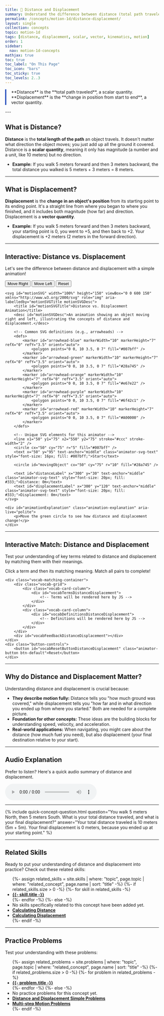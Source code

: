 ```yaml
---
title: 📘 Distance and Displacement
summary: Understand the difference between distance (total path traveled) and displacement (change in position from start to end).
permalink: /concepts/motion-1d/distance-displacement/
layout: single
collection: concepts
topic: motion-1d
tags: [distance, displacement, scalar, vector, kinematics, motion]
order: 1
sidebar:
  nav: motion-1d-concepts
mathjax: true
toc: true
toc_label: "On This Page"
toc_icon: "bars"
toc_sticky: true
toc_levels: 2..3
---
```


<p class="lead" markdown="1" style="border-left: 4px solid #2A52BE; padding-left: 1rem;">
**Distance** is the **total path traveled**, a scalar quantity. **Displacement** is the **change in position from start to end**, a vector quantity.
</p>
---

## **What is Distance?**

**Distance** is the **total length of the path** an object travels. It doesn't matter what direction the object moves; you just add up all the ground it covered. Distance is a **scalar quantity**, meaning it only has magnitude (a number and a unit, like 10 meters) but no direction.

* **Example:** If you walk 5 meters forward and then 3 meters backward, the total distance you walked is 5 meters + 3 meters = 8 meters.

---

## **What is Displacement?**

**Displacement** is the **change in an object's position** from its starting point to its ending point. It's a straight line from where you began to where you finished, and it includes both magnitude (how far) and direction. Displacement is a **vector quantity**.

* **Example:** If you walk 5 meters forward and then 3 meters backward, your starting point is 0, you went to +5, and then back to +2. Your displacement is +2 meters (2 meters in the forward direction).

---

## **Interactive: Distance vs. Displacement**

Let's see the difference between distance and displacement with a simple animation!

<div class="animator-container">
    <div style="margin-bottom: 0.8rem;">
        <button id="moveRight" class="animator-button btn-blue" aria-label="Move right">Move Right</button>
        <button id="moveLeft" class="animator-button btn-yellow-orange" aria-label="Move left">Move Left</button>
        <button id="resetPosition" class="animator-button btn-red" aria-label="Reset animation">Reset</button>
    </div>

    <svg id="motionSVG" width="100%" height="150" viewBox="0 0 600 150" xmlns="http://www.w3.org/2000/svg" role="img" aria-labelledby="motionSVGTitle motionSVGDesc">
        <title id="motionSVGTitle">Distance vs. Displacement Animation</title>
        <desc id="motionSVGDesc">An animation showing an object moving right and left, illustrating the concepts of distance and displacement.</desc>

        <!-- Common SVG definitions (e.g., arrowheads) -->
        <defs>
            <marker id="arrowhead-blue" markerWidth="10" markerHeight="7" refX="0" refY="3.5" orient="auto">
                <polygon points="0 0, 10 3.5, 0 7" fill="#007bff" />
            </marker>
            <marker id="arrowhead-green" markerWidth="10" markerHeight="7" refX="0" refY="3.5" orient="auto">
                <polygon points="0 0, 10 3.5, 0 7" fill="#28a745" />
            </marker>
            <marker id="arrowhead-orange" markerWidth="10" markerHeight="7" refX="0" refY="3.5" orient="auto">
                <polygon points="0 0, 10 3.5, 0 7" fill="#e67e22" />
            </marker>
            <marker id="arrowhead-purple" markerWidth="10" markerHeight="7" refX="0" refY="3.5" orient="auto">
                <polygon points="0 0, 10 3.5, 0 7" fill="#6f42c1" />
            </marker>
            <marker id="arrowhead-red" markerWidth="10" markerHeight="7" refX="0" refY="3.5" orient="auto">
                <polygon points="0 0, 10 3.5, 0 7" fill="#A00000" />
            </marker>
        </defs>

        <!-- Unique SVG elements for this animator -->
        <line x1="50" y1="75" x2="550" y2="75" stroke="#ccc" stroke-width="2" />
        <circle cx="50" cy="75" r="5" fill="#007bff" />
        <text x="50" y="95" text-anchor="middle" class="animator-svg-text" style="font-size: 16px; fill: #007bff;">Start</text>

        <circle id="movingObject" cx="50" cy="75" r="10" fill="#28a745" />

        <text id="distanceLabel" x="300" y="30" text-anchor="middle" class="animator-svg-text" style="font-size: 20px; fill: #333;">Distance: 0m</text>
        <text id="displacementLabel" x="300" y="120" text-anchor="middle" class="animator-svg-text" style="font-size: 20px; fill: #333;">Displacement: 0m</text>
    </svg>

    <div id="animationExplanation" class="animation-explanation" aria-live="polite">
        <p>Move the green circle to see how distance and displacement change!</p>
    </div>
</div>

<script src="/assets/js/motion-1d/distance-displacement-animator.js"></script>

---

## **Interactive Match: Distance and Displacement**

Test your understanding of key terms related to distance and displacement by matching them with their meanings.

<div class="vocab-matching-interactive-wrapper distance-displacement">
    <div class="animator-explanation">
        <p>Click a term and then its matching meaning. Match all pairs to complete!</p>
    </div>

    <div class="vocab-matching-container">
        <div class="vocab-grid">
            <div class="vocab-card-column">
                <div id="vocabTermsDistanceDisplacement">
                    <!-- Terms will be rendered here by JS -->
                </div>
            </div>
            <div class="vocab-card-column">
                <div id="vocabDefinitionsDistanceDisplacement">
                    <!-- Definitions will be rendered here by JS -->
                </div>
            </div>
        </div>
        <div id="vocabFeedbackDistanceDisplacement"></div>
    </div>
    <div class="button-controls">
        <button id="vocabResetButtonDistanceDisplacement" class="animator-button btn-default">Reset</button>
    </div>
</div>

<script src="/assets/js/common/interactive-match-base.js"></script>
<script src="/assets/js/motion-1d/distance-displacement-interactive-match.js"></script>

---

## **Why do Distance and Displacement Matter?**

Understanding distance and displacement is crucial because:

* **They describe motion fully:** Distance tells you "how much ground was covered," while displacement tells you "how far and in what direction you ended up from where you started." Both are needed for a complete picture.
* **Foundation for other concepts:** These ideas are the building blocks for understanding speed, velocity, and acceleration.
* **Real-world applications:** When navigating, you might care about the distance (how much fuel you need), but also displacement (your final destination relative to your start).

---

## **Audio Explanation**

<p>Prefer to listen? Here's a quick audio summary of distance and displacement.</p>
<audio controls class="audio-player" aria-label="Audio summary of distance and displacement">
  <source src="/assets/audio/motion-1d/distance-displacement-audio.mp3" type="audio/mpeg">
  Your browser does not support the audio element.
</audio>

---

{% include quick-concept-question.html
  question="You walk 5 meters North, then 5 meters South. What is your total distance traveled, and what is your final displacement?"
  answer="Your total distance traveled is 10 meters (5m + 5m). Your final displacement is 0 meters, because you ended up at your starting point."
%}

---

## **Related Skills**

Ready to put your understanding of distance and displacement into practice? Check out these related skills:

<ul>
  {%- assign related_skills = site.skills | where: "topic", page.topic | where: "related_concept", page.name | sort: "title" -%}
  {%- if related_skills.size > 0 -%}
    {%- for skill in related_skills -%}
      <li><a href="{{- skill.url | relative_url -}}"><strong>{{- skill.title -}}</strong></a></li>
    {%- endfor -%}
  {%- else -%}
    <li>No skills specifically related to this concept have been added yet.</li>
    <li><a href="/skills/calculating-distance/"><strong>Calculating Distance</strong></a></li>
    <li><a href="/skills/calculating-displacement/"><strong>Calculating Displacement</strong></a></li>
  {%- endif -%}
</ul>

<hr>

<h2>Practice Problems</h2>
<p>Test your understanding with these problems:</p>
<ul>
  {%- assign related_problems = site.problems | where: "topic", page.topic | where: "related_concept", page.name | sort: "title" -%}
  {%- if related_problems.size > 0 -%}
    {%- for problem in related_problems -%}
      <li><a href="{{- problem.url | relative_url -}}"><strong>{{- problem.title -}}</strong></a></li>
    {%- endfor -%}
  {%- else -%}
    <li>No practice problems for this concept yet.</li>
    <li><a href="/problems/distance-displacement-simple/"><strong>Distance and Displacement Simple Problems</strong></a></li>
    <li><a href="/problems/multi-step-motion/"><strong>Multi-step Motion Problems</strong></a></li>
  {%- endif -%}
</ul>